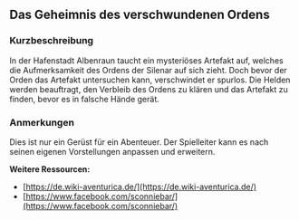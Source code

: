 ## Das Geheimnis des verschwundenen Ordens

### Kurzbeschreibung

In der Hafenstadt Albenraun taucht ein mysteriöses Artefakt auf, welches die Aufmerksamkeit des Ordens der Silenar auf sich zieht. Doch bevor der Orden das Artefakt untersuchen kann, verschwindet er spurlos. Die Helden werden beauftragt, den Verbleib des Ordens zu klären und das Artefakt zu finden, bevor es in falsche Hände gerät.

### Anmerkungen

Dies ist nur ein Gerüst für ein Abenteuer. Der Spielleiter kann es nach seinen eigenen Vorstellungen anpassen und erweitern.

**Weitere Ressourcen:**

* [https://de.wiki-aventurica.de/](https://de.wiki-aventurica.de/)
* [https://www.facebook.com/sconniebar/](https://www.facebook.com/sconniebar/)
